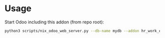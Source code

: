 # Usage

Start Odoo including this addon (from repo root):

```bash
python3 scripts/nix_odoo_web_server.py --db-name mydb --addon hr_work_entry_holidays
```

